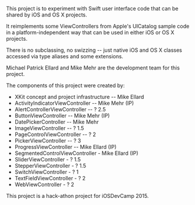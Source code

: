 
This project is to experiment with Swift user interface code that can be shared by iOS and OS X projects.  

It reimplements some ViewControllers from Apple's UICatalog sample code in a platform-independent way that can be used in either iOS or OS X projects.

There is no subclassing, no swizzing -- just native iOS and OS X classes accessed via type aliases and some extensions.  

Michael Patrick Ellard and Mike Mehr are the development team for this project. 

The components of this project were created by:

- XKit concept and project infrastructure -- Mike Ellard
- ActivityIndicatorViewController -- Mike Mehr  (IP)
- AlertControllerViewController -- ? 2.5
- ButtonViewController -- Mike Mehr (IP)
- DatePickerController -- Mike Mehr
- ImageViewController -- ? 1.5
- PageControlViewController -- ? 2
- PickerViewController -- ? 3
- ProgressViewController -- Mike Ellard (IP)
- SegmentedControlViewController - Mike Ellard (IP)
- SliderViewController - ? 1.5
- StepperViewController - ? 1.5
- SwitchViewController - ? 1
- TextFieldViewController - ? 2
- WebViewController - ? 2

This project is a hack-athon project for iOSDevCamp 2015. 

